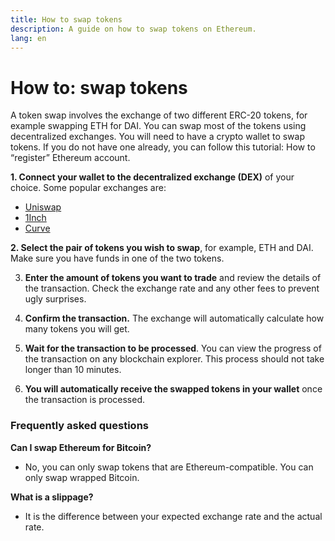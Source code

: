 ```yaml
---
title: How to swap tokens
description: A guide on how to swap tokens on Ethereum.
lang: en
---
```


# How to: swap tokens

A token swap involves the exchange of two different ERC-20 tokens, for example swapping ETH for DAI. You can swap most of the tokens using decentralized exchanges. You will need to have a crypto wallet to swap tokens. If you do not have one already, you can follow this tutorial: How to “register” Ethereum account.

**1. Connect your wallet to the decentralized exchange (DEX)** of your choice. Some popular exchanges are:

- [Uniswap](https://app.uniswap.org/#/swap)
- [1Inch](https://app.1inch.io/#/1/unified/swap/ETH/DAI)
- [Curve](https://curve.fi/#/ethereum/swap)

**2. Select the pair of tokens you wish to swap**, for example, ETH and DAI. Make sure you have funds in one of the two tokens.

3. **Enter the amount of tokens you want to trade** and review the details of the transaction. Check the exchange rate and any other fees to prevent ugly surprises.

1. **Confirm the transaction.** The exchange will automatically calculate how many tokens you will get.

5. **Wait for the transaction to be processed**. You can view the progress of the transaction on any blockchain explorer. This process should not take longer than 10 minutes. 

6. **You will automatically receive the swapped tokens in your wallet** once the transaction is processed.

### Frequently asked questions

**Can I swap Ethereum for Bitcoin?**

- No, you can only swap tokens that are Ethereum-compatible. You can only swap wrapped Bitcoin.

**What is a slippage?**
- It is the difference between your expected exchange rate and the actual rate.
